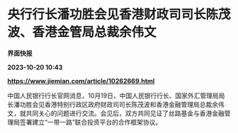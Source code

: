 # 央行行长潘功胜会见香港财政司司长陈茂波、香港金管局总裁余伟文
**界面快报**

**2023-10-20 10:43**

**https://www.jiemian.com/article/10262669.html**

中国人民银行行长官网消息，10月19日，中国人民银行行长、国家外汇管理局局长潘功胜会见香港特别行政区政府财政司司长陈茂波和香港金融管理局总裁余伟文，就共同关心的问题进行交流。会见后，双方共同见证了丝路基金与香港金融管理局签署建立“一带一路”联合投资平台的合作框架协议。
